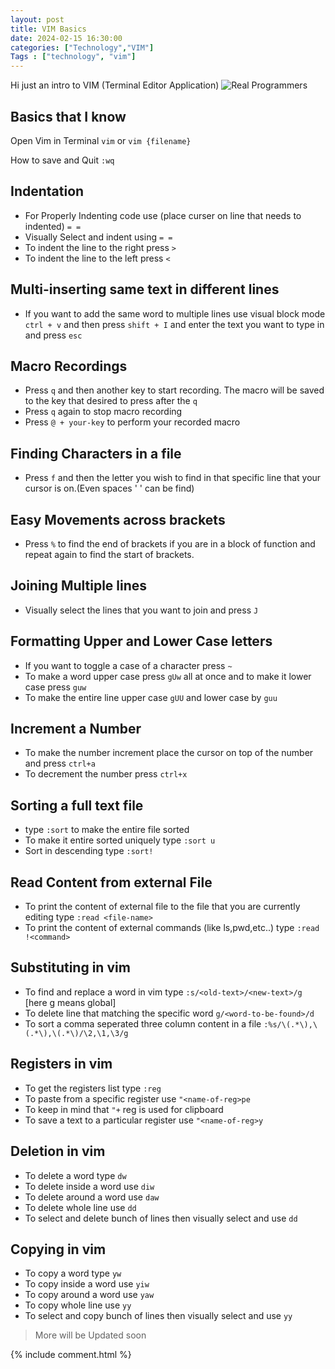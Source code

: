```yaml
---
layout: post
title: VIM Basics
date: 2024-02-15 16:30:00
categories: ["Technology","VIM"]
Tags : ["technology", "vim"]
---
```


Hi just an intro to VIM (Terminal Editor Application)
![Real Programmers](https://imgs.xkcd.com/comics/real_programmers.png)

## Basics that I know

Open Vim in Terminal ```vim``` or ```vim {filename} ```

How to save and Quit ```:wq```

## Indentation
- For Properly Indenting code use (place curser on line that needs to indented) ``` = = ```
- Visually Select and indent using ``` = = ```
- To indent the line to the right press ```>```
- To indent the line to the left press ```<```

## Multi-inserting same text in different lines 
- If you want to add the same word to multiple lines use visual block mode ```ctrl + v``` and then press ```shift + I``` and enter the text you want to type in and press ```esc```

## Macro Recordings
- Press ```q``` and then another key to start recording. The macro will be saved to the key that desired to press after the ```q```
- Press ```q``` again to stop macro recording
- Press ```@ + your-key``` to perform your recorded macro


## Finding Characters in a file
- Press ```f``` and then the letter you wish to find in that specific line that your cursor is on.(Even spaces ' ' can be find)

## Easy Movements across brackets
- Press ```%``` to find the end of brackets if you are in a block of function and repeat again to find the start of brackets.

## Joining Multiple lines
- Visually select the lines that you want to join and press ```J```

## Formatting Upper and Lower Case letters
- If you want to toggle a case of a character press ```~```
- To make a word upper case press ```gUw``` all at once and to make it lower case press ```guw```
- To make the entire line upper case ```gUU``` and lower case by ```guu```

## Increment a Number
- To make the number increment place the cursor on top of the number and press ```ctrl+a```
- To decrement the number press ```ctrl+x```

## Sorting a full text file
- type ```:sort``` to make the entire file sorted
- To make it entire sorted uniquely type ```:sort u```
- Sort in descending type ```:sort!```

## Read Content from external File
- To print the content of external file to the file that you are currently editing type ```:read <file-name>```
- To print the content of external commands (like ls,pwd,etc..) type ```:read !<command>```

## Substituting in vim
- To find and replace a word in vim type ```:s/<old-text>/<new-text>/g``` [here g means global]
- To delete line that matching the specific word ```g/<word-to-be-found>/d```
- To sort a comma seperated three column content in a file ```:%s/\(.*\),\(.*\),\(.*\)/\2,\1,\3/g```

## Registers in vim
- To get the registers list type ```:reg```
- To paste from a specific register use ```"<name-of-reg>pe```
- To keep in mind that ```"+``` reg is used for clipboard
- To save a text to a particular register use ```"<name-of-reg>y```
   
## Deletion in vim
- To delete a word type ```dw```
- To delete inside a word use ```diw```
- To delete around a word use ```daw```
- To delete whole line use ```dd```
- To select and delete bunch of lines then visually select and use ```dd```

## Copying in vim
- To copy a word type ```yw```
- To copy inside a word use ```yiw```
- To copy around a word use ```yaw```
- To copy whole line use ```yy```
- To select and copy bunch of lines then visually select and use ```yy```

> More will be Updated soon

{% include comment.html %}
